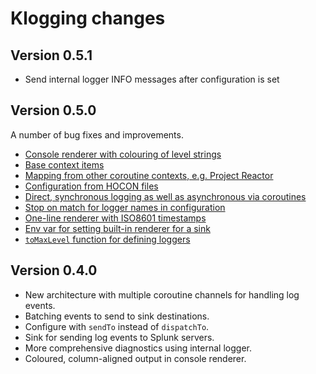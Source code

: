 # Klogging changes

## Version 0.5.1

- Send internal logger INFO messages after configuration is set

## Version 0.5.0

A number of bug fixes and improvements.

- [Console renderer with colouring of level strings](https://klogging.io/docs/configuration/built-ins#render_ansi)
- [Base context items](https://klogging.io/docs/configuration/context-items#base-context)
- [Mapping from other coroutine contexts, e.g. Project Reactor](https://klogging.io/docs/configuration/context-items#from-other-coroutine-context-elements)
- [Configuration from HOCON files](https://klogging.io/docs/configuration/hocon)
- [Direct, synchronous logging as well as asynchronous via coroutines](https://klogging.io/docs/concepts/direct-logging)
- [Stop on match for logger names in configuration](https://klogging.io/docs/configuration/dsl#short-circuit-matching-with-stoponmatch)
- [One-line renderer with ISO8601 timestamps](https://klogging.io/docs/configuration/built-ins#render_iso8601)
- [Env var for setting built-in renderer for a sink](https://klogging.io/docs/internals/environment-variables)
- [`toMaxLevel` function for defining loggers](https://klogging.io/docs/configuration/dsl#fromminlevel-tomaxlevel-atlevel-and-inlevelrange)


## Version 0.4.0

- New architecture with multiple coroutine channels for handling log events.
- Batching events to send to sink destinations.
- Configure with `sendTo` instead of `dispatchTo`.
- Sink for sending log events to Splunk servers.
- More comprehensive diagnostics using internal logger.
- Coloured, column-aligned output in console renderer.
